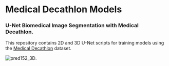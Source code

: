 # Medical Decathlon Models
### U-Net Biomedical Image Segmentation with Medical Decathlon.

This repository contains 2D and 3D U-Net scripts for training models using the [Medical Decathlon](http://medicaldecathlon.com/) dataset.


![pred152_3D](https://github.com/NervanaSystems/topologies/blob/master/3D_UNet/keras_training_only_version/images/BRATS_152_img3D.gif
"BRATS image #152:  Purple voxels indicate a perfect prediction by the model. Red are false positives. Blue are false negatives").

